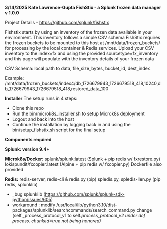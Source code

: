 **3/14/2025 Kate Lawrence-Gupta
FishStix - a Splunk frozen data manager 
v 1.0.0**

Project Details - https://github.com/splunk/fishstix

Fishstix starts by using an inventory of the frozen data available in your environment. This inventory follows a simple CSV schema
FishStix requires the frozen buckets to be mounted to this host at /mnt/data/frozen_buckets/ for processing by the local container & Redis services.
Upload your CSV inventory to the index=fx and using the provided sourcetype=fx_inventory and this page will populate with the inventory details of your frozen data

CSV Schema:
local path to data,
  file_size_bytes,
    bucket_id,
      dest_index

Example:
/mnt/data/frozen_buckets/index4/db_1726679943_1726679518_418,10240,db_1726679943_1726679518_418,restored_data_100

**Installer**
The setup runs in 4 steps:

- Clone this repo
- Run the bin/microk8s_installer.sh to setup Microk8s deployment
- Logout and back into the host
- Continue the installation by logging back in and using the bin/setup_fishstix.sh script for the final setup

**Components required**

**Splunk: version 9.4+**

**Microk8s/Docker:**
splunk/splunk:latest (Splunk + pip redis w/ fxrestore.py)
lokispundit/fxcopier:latest (Alpine + pip redis w/ fxcopier.py)
Dockerfile also provided


**Redis:**
redis-server, redis-cli & redis.py (pip)
spledis.py, spledis-llen.py (pip redis, splunklib)
* _bug splunklib (https://github.com/splunk/splunk-sdk-python/issues/605)
* workaround : modify /usr/local/lib/python3.10/dist-packages/splunklib/searchcommands/search_command.py 
change (self._process_protocol_v1 to self._process_protocol_v2 under def process. chunked=true not being honored)_
